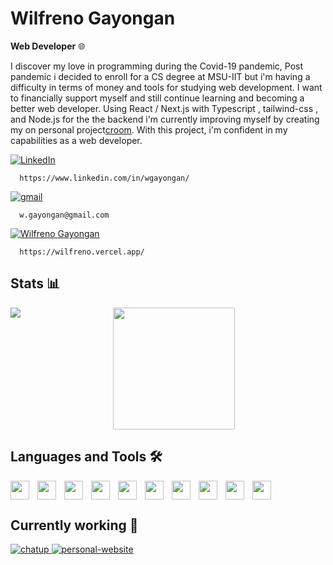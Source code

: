 # Wilfreno Gayongan

 **Web Developer** 🌐

I discover my love in programming during the Covid-19 pandemic, Post pandemic i decided to enroll for a CS degree at MSU-IIT but i'm having a difficulty in terms of money and tools for studying web development. I want to financially support myself and still continue learning and becoming a better web developer. Using React / Next.js with Typescript , tailwind-css , and Node.js for the  the backend i'm currently improving myself by creating my on personal project[croom]([https://github.com/Wilfreno/Hanap-BH](https://github.com/Wilfreno/croom)). With this project, i'm confident in my capabilities as a web developer.

<a href="https://www.linkedin.com/in/wgayongan/">
    <img alt="LinkedIn" 
    title="LinkedIn" 
    src="https://img.shields.io/badge/LinkedIn-white?style=for-the-badge&logo=linkedin&logoColor=%230A66C2"/>
  </a>

```
  https://www.linkedin.com/in/wgayongan/
```
  
  
<a href="https://mail.google.com/mail/u/0/#inbox?compose=new">
  <img alt="gmail"
    title="https://mail.google.com/mail/u/0/#inbox?compose=new"
    src="https://img.shields.io/badge/gmail-white?style=for-the-badge&logo=gmail"/>  
</a>

```
  w.gayongan@gmail.com
```
<a href="https://wilfreno.vercel.app/">
  <img alt="Wilfreno Gayongan"
    title="Wilfreno Gayongan"
    src="https://img.shields.io/badge/personalwebsite-white?style=for-the-badge&logo=vercel&logoColor=black"/>  
</a>

```
  https://wilfreno.vercel.app/
```

 ## Stats 📊
<p align="center">
<img 
align="left" 
src="https://github-readme-stats.vercel.app/api?username=Wilfreno&show_icons=true&theme=rose_pine&border_color=#9ccfd8" />
<img  
height="195vh" 
src="https://github-readme-stats.vercel.app/api/top-langs/?username=Wilfreno&layout=donut"/>
</p>

## Languages and Tools 🛠️
<img align="left" width="30px" style="padding-right:10px;" src="https://cdn.jsdelivr.net/gh/devicons/devicon/icons/html5/html5-original-wordmark.svg" />
<img align="left" width="30px" style="padding-right:10px;" src="https://cdn.jsdelivr.net/gh/devicons/devicon/icons/css3/css3-original.svg" />
<img align="left" width="30px" style="padding-right:10px;" src="https://cdn.jsdelivr.net/gh/devicons/devicon/icons/javascript/javascript-original.svg" />                           
<img align="left" width="30px" style="padding-right:10px;" src="https://cdn.jsdelivr.net/gh/devicons/devicon/icons/nodejs/nodejs-original.svg" />
<img align="left" width="30px" style="padding-right:10px;" src="https://cdn.jsdelivr.net/gh/devicons/devicon/icons/express/express-original-wordmark.svg" />
<img align="left" width="30px" style="padding-right:10px;" src="https://cdn.jsdelivr.net/gh/devicons/devicon/icons/socketio/socketio-original-wordmark.svg" />          
<img align="left" width="30px" style="padding-right:10px;" src="https://cdn.jsdelivr.net/gh/devicons/devicon/icons/react/react-original-wordmark.svg" />
<img align="left" width="30px" style="padding-right:10px;" src="https://cdn.jsdelivr.net/gh/devicons/devicon/icons/nextjs/nextjs-original-wordmark.svg" />          
<img align="left" width="30px" style="padding-right:10px;" src="https://cdn.jsdelivr.net/gh/devicons/devicon/icons/redux/redux-original.svg" />
<img width="30px" style="padding-right:10px;" src="https://cdn.jsdelivr.net/gh/devicons/devicon/icons/typescript/typescript-original.svg" />


## Currently working 🔧

<p align="left">
    <a href="https://github.com/Wilfreno/chatup">
        <img  src="https://github-readme-stats.vercel.app/api/pin/?username=Wilfreno&repo=chatup" alt="chatup" title="https://github.com/Wilfreno/chatup"/>
    <a/>
    <a href="https://github.com/Wilfreno/personal-website">
        <img src="https://github-readme-stats.vercel.app/api/pin/?username=Wilfreno&repo=personal-website" alt="personal-website" title="https://github.com/Wilfreno/personal-        website"/>
    <a/>
</p>

